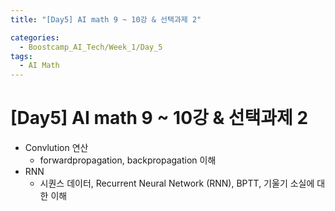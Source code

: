 ```yaml
---
title: "[Day5] AI math 9 ~ 10강 & 선택과제 2"

categories:
  - Boostcamp_AI_Tech/Week_1/Day_5
tags:
  - AI Math
---
```


# [Day5] AI math 9 ~ 10강 & 선택과제 2

* Convlution 연산
  * forwardpropagation, backpropagation 이해
* RNN
  * 시퀀스 데이터, Recurrent Neural Network (RNN), BPTT, 기울기 소실에 대한 이해
